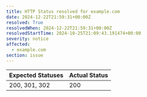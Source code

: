 ```yaml
---
title: HTTP Status resolved for example.com
date: 2024-12-22T21:59:31+00:00Z
resolved: True
resolvedWhen: 2024-12-22T21:59:31+00:00Z
resolvedStartTime: 2024-10-25T21:09:43.191474+00:00
severity: notice
affected:
  - example.com
section: issue
---
```


| Expected Statuses | Actual Status  |
|-------------------|----------------|
| 200, 301, 302 | 200 |
